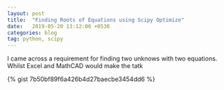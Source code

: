 ```yaml
---
layout: post
title:  "Finding Roots of Equations using Scipy Optimize"
date:   2019-05-20 13:12:00 +0530
categories: blog
tag: python, scipy
---
```


I came across a requirement for finding two unknows with two equations. Whilst Excel and MathCAD would make the tatk


{% gist 7b50bf89f6a426b4d27baecbe3454dd6 %}

